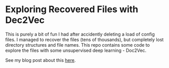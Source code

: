 # Exploring Recovered Files with Dec2Vec

This is purely a bit of fun I had after accidently deleting a load of config files.
I managed to recover the files (tens of thousands), but completely lost directory structures and file names.
This repo contains some code to explore the files with some unsupervised deep learning - Doc2Vec.

See my blog post about this [here](https://meltzerpete.github.io/file-recovery.html).

